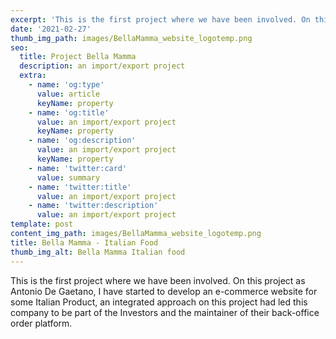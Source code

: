 ```yaml
---
excerpt: 'This is the first project where we have been involved. On this project as '
date: '2021-02-27'
thumb_img_path: images/BellaMamma_website_logotemp.png
seo:
  title: Project Bella Mamma
  description: an import/export project
  extra:
    - name: 'og:type'
      value: article
      keyName: property
    - name: 'og:title'
      value: an import/export project
      keyName: property
    - name: 'og:description'
      value: an import/export project
      keyName: property
    - name: 'twitter:card'
      value: summary
    - name: 'twitter:title'
      value: an import/export project
    - name: 'twitter:description'
      value: an import/export project
template: post
content_img_path: images/BellaMamma_website_logotemp.png
title: Bella Mamma - Italian Food
thumb_img_alt: Bella Mamma Italian food
---
```

This is the first project where we have been involved. On this project as Antonio De Gaetano, I have started to develop an e-commerce website for some Italian Product, an integrated approach on this project had led this company to be part of the Investors and the maintainer of their back-office order platform.

